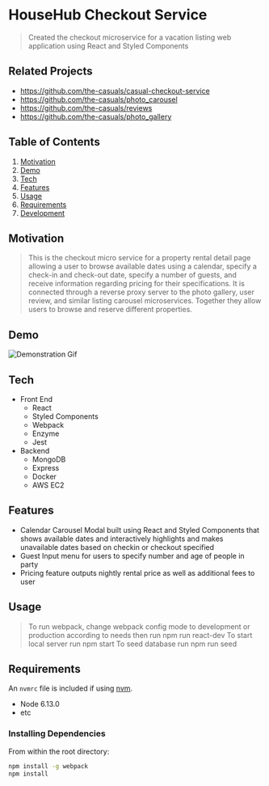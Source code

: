 # HouseHub Checkout Service

> Created the checkout microservice for a vacation listing web application using React and Styled Components

## Related Projects

  - https://github.com/the-casuals/casual-checkout-service
  - https://github.com/the-casuals/photo_carousel
  - https://github.com/the-casuals/reviews
  - https://github.com/the-casuals/photo_gallery

## Table of Contents
1. [Motivation](#Demo)
1. [Demo](#Demo)
1. [Tech](#Tech)
1. [Features](#Features)
1. [Usage](#Usage)
1. [Requirements](#requirements)
1. [Development](#development)

## Motivation
> This is the checkout micro service for a property rental detail page allowing a user to browse available dates using a calendar, specify a check-in and check-out date, specify a number of guests, and receive information regarding pricing for their specifications. It is connected through a reverse proxy server to the photo gallery, user review, and similar listing carousel microservices. Together they allow users to browse and reserve different properties.
> 
## Demo
![Demonstration Gif](https://kapwi.ng/c/b6naNJXL)
## Tech
* Front End
  * React
  * Styled Components
  * Webpack
  * Enzyme
  * Jest
* Backend
  * MongoDB
  * Express
  * Docker
  * AWS EC2

## Features
* Calendar Carousel Modal built using React and Styled Components that shows available dates and interactively highlights and makes unavailable dates based on checkin or checkout specified
* Guest Input menu for users to specify number and age of people in party
* Pricing feature outputs nightly rental price as well as additional fees to user 

## Usage

> To run webpack, change webpack config mode to development or production according to needs then run
  npm run react-dev
> To start local server run npm start
> To seed database run npm run seed

## Requirements

An `nvmrc` file is included if using [nvm](https://github.com/creationix/nvm).

- Node 6.13.0
- etc

### Installing Dependencies

From within the root directory:

```sh
npm install -g webpack
npm install
```

